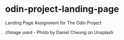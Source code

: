 # odin-project-landing-page
Landing Page Assignment for The Odin Project

//Image used - Photo by Daniel Cheung on Unsplash
  
